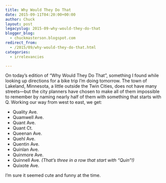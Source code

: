 ```yaml
---
title: Why Would They Do That
date: 2015-09-11T04:20:00+00:00
author: Chuck
layout: post
legacyslug: 2015-09-why-would-they-do-that
blogger_blog:
  - chuckmasterson.blogspot.com
redirect_from:
  - /2015/09/why-would-they-do-that.html
categories:
  - irrelevancies

---
```


On today’s edition of “Why Would They Do That”, something I found while looking
up directions for a bike trip I’m doing tomorrow. The town of Lakeland,
Minnesota, a little outside the Twin Cities, does not have many streets—but the
city planners have chosen to make all of them impossible to remember by naming
nearly half of them with something that starts with Q. Working our way from
west to east, we get: 

*   Quality Ave.
*   Quamwell Ave.
*   Quant Ave.
*   Quant Ct.
*   Queenan Ave.
*   Quehl Ave.
*   Quentin Ave.
*   Quinlan Ave.
*   Quinmore Ave.
*   Quinnell Ave. _(That’s three in a row that start with “Quin”!)_
*   Quixote Ave.


I’m sure it seemed cute and funny at the time.

